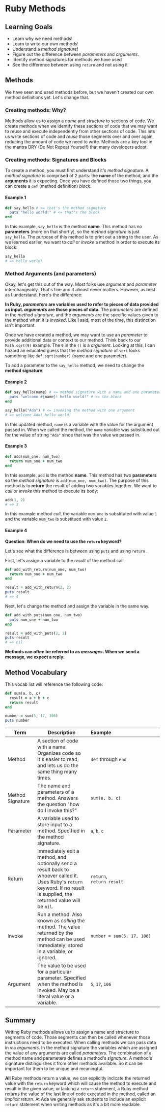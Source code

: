 # Ruby Methods

## Learning Goals

  - Learn why we need methods!
  - Learn to write our own methods!
  - Understand a _method signature_!
  - Figure out the difference between _parameters_ and _arguments_.
  - Identify method signatures for methods we have used
  - See the difference between using `return` and not using it

## Methods

We have seen and used methods before, but we haven't created our own method definitions yet. Let's change that.

### Creating methods: Why?

Methods allow us to assign a _name_ and _structure_ to sections of code. We create methods when we identify these sections of code that we may want to reuse and execute independently from other sections of code.  This lets us write sections of code and _reuse_ those segments over and over again, reducing the amount of code we need to write.  Methods are a key tool in the mantra DRY (Do Not Repeat Yourself) that many developers adopt.


### Creating methods: Signatures and Blocks

To create a method, you must first understand it's _method signature_. A _method signature_ is comprised of 2 parts: the __name__ of the method, and the __arguments__ it is expecting. Once you have defined those two things, you can create a `def` (method definition) _block_.

#### Example 1

```ruby
def say_hello # <= that's the method signature
  puts "hello world!" # <= that's the block
end
```

In this example, `say_hello` is the method __name__. This method has no __parameters__ (more on that shortly), so the _method signature_ is just `say_hello`. The purpose of this method is to print out a string to the user. As we learned earlier, we want to _call_ or _invoke_ a method in order to execute its block:

```ruby
say_hello
# => hello world!
```

### Method Arguments (and parameters)

Okay, let's get this out of the way. Most folks use _argument_ and _parameter_ interchangeably. That's fine and it almost never matters. However, as best as I understand, here's the difference:

__In Ruby, _parameters_ are variables used to refer to pieces of data provided as input. _arguments_ are those pieces of data.__ The _parameters_ are defined in the _method signature_, and the _arguments_ are the specific values given to the method when it is _invoked_. Like I said, most of the time, this distinction isn't important.

Once we have created a method, we may want to use an _parameter_ to provide additional data or context to our method. Think back to our `Math.sqrt(9)` example. The `9` in the `()` is a _argument_. Looking at this, I can hazard an educated guess that the _method signature_ of `sqrt` looks something like `def sqrt(number)` (name and one parameter).

To add a parameter to the `say_hello` method, we need to change the __method signature__:

#### Example 2

```ruby
def say_hello(name) # <= method signature with a name and one parameter
  puts "welcome #{name}! hello world!" # <= the block
end

say_hello("Ada") # <= invoking the method with one argument
# => welcome Ada! hello world!
```

In this updated method, `name` is a variable with the value for the argument passed in. When we called the method, the `name` variable was substitued out for the value of string `"Ada"` since that was the value we passed in.

#### Example 3

```ruby
def add(num_one, num_two)
  return num_one + num_two
end
```

In this example, `add` is the method __name__. This method has two __parameters__ so the _method signature_ is `add(num_one, num_two)`. The purpose of this method is to __return__ the result of adding two variables together. We want to _call_ or _invoke_ this method to execute its body:
```ruby
add(1, 2)
# => 3
```

In this example method _call_, the variable `num_one` is substituted with value `1` and the variable `num_two` is substitued with value `2`.

#### Example 4

__Question: When do we need to use the `return` keyword?__

Let's see what the difference is between using `puts` and using `return.`

First, let's assign a variable to the _result_ of the method call.
```ruby
def add_with_return(num_one, num_two)
  return num_one + num_two
end

result = add_with_return(2, 2)
puts result
# => 4
```

Next, let's change the method and assign the variable in the same way.
```ruby
def add_with_puts(num_one, num_two)
  puts num_one + num_two
end

result = add_with_puts(2, 2)
puts result
# => nil
```

**Methods can often be referred to as _messages_. When we send a message, we expect a reply.**



## Method Vocabulary

This vocab list will reference the following code:

```ruby
def sum(a, b, c)
  result = a + b + c
  return result
end

number = sum(5, 17, 106)
puts number
```

Term             | Description | Example&nbsp;&nbsp;&nbsp;&nbsp;&nbsp;&nbsp;&nbsp;&nbsp;&nbsp;&nbsp;&nbsp;&nbsp;&nbsp;&nbsp;&nbsp;&nbsp;&nbsp;&nbsp;&nbsp;&nbsp;&nbsp;&nbsp;&nbsp;&nbsp;&nbsp;&nbsp;&nbsp;&nbsp;&nbsp;&nbsp;&nbsp;&nbsp;&nbsp;&nbsp;&nbsp;
---              | ---         | -------------------
Method           | A section of code with a name. Organizes code so it's easier to read, and lets us do the same thing many times. | `def` through `end`
Method Signature | The name and parameters of a method. Answers the question "how do I invoke this?" | `sum(a, b, c)`
Parameter        | A variable used to store input to a method. Specified in the method signature. | `a`, `b`, `c`
Return           | Immediately exit a method, and optionally send a result back to whoever called it. Uses Ruby's `return` keyword. If no result is supplied, the returned value will be `nil`. | `return`,<br>`return result`
Invoke           | Run a method. Also known as _calling_ the method. The value returned by the method can be used immediately, stored in a variable, or ignored. | `number = sum(5, 17, 106)`
Argument          | The value to be used for a particular parameter. Specified when the method is invoked. May be a literal value or a variable. | `5`, `17`, `106`

## Summary

Writing Ruby methods allows us to assign a name and structure to segments of code.  Those segments can then be called whenever those instructions need to be executed.  When calling methods we can pass data in via _arguments_.  In the method signature the variables which are assigned the value of any arguments are called _parameters_.  The combination of a method name and parameters defines a method's _signature_.  A method's signature distinguishes it from other methods available.  So it can be important for them to be unique and meaningful.

**All** Ruby methods return a value, we can explicitly indicate the returned value with the `return` keyword which will cause the method to execute and result in the given value, or lacking a `return` statement, a Ruby method returns the value of the last line of code executed in the method, called an _implicit return_.  At Ada we generally ask students to include an explicit `return` statement when writing methods as it's a bit more readable.
